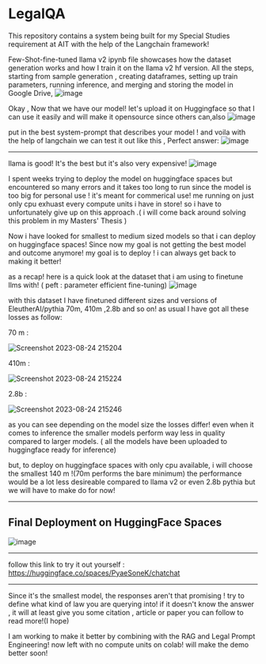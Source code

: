 # LegalQA
This repository contains a system being built for my Special Studies requirement at AIT with the help of the Langchain framework!

Few-Shot-fine-tuned llama v2 ipynb file showcases how the dataset generation works and how I train it on the llama v2 hf version. All the steps, starting from sample generation , creating dataframes, setting up train parameters, running inference, and merging and storing the model in Google Drive,
   ![image](https://github.com/soneeee22000/LegalQA/assets/109932809/a3133a4c-33ae-428f-b87b-e9807e70f9bf)

Okay , Now that we have our model! let's upload it on Huggingface so that I can use it easily and will make it opensource since others can,also
 ![image](https://github.com/soneeee22000/LegalQA/assets/109932809/6747b5f6-4673-48ec-8514-b55d6ac19f1a)

put in the best system-prompt that describes your model ! and voila with the help of langchain we can test it out like this , Perfect answer:
![image](https://github.com/soneeee22000/LegalQA/assets/109932809/88cd3bed-94d9-4b97-b9a1-c5c9f06253cf)

----

llama is good! It's the best but it's also very expensive!
![image](https://github.com/soneeee22000/LegalQA/assets/109932809/05082c8f-26e6-4c4e-881f-76cd6ce470d0)

   I spent weeks trying to deploy the model on huggingface spaces but encountered so many errors and it takes too long to run since the model is too big for personal use ! it's meant for commerical use! me running on just only cpu exhuast every compute units i have in store! so i have to unfortunately give up on this approach .( i will come back around solving this problem in my Masters' Thesis )

   Now i have looked for smallest to medium sized models so that i can deploy on huggingface spaces! Since now my goal is not getting the best model and outcome anymore! my goal is to deploy ! i can always get back to making it better!

   as a recap! here is a quick look at the dataset that i am using to finetune llms with! ( peft : parameter efficient fine-tuning)
   ![image](https://github.com/soneeee22000/LegalQA/assets/109932809/15fcb4b6-6b9b-4b6a-8915-aeab076c768a)

with this dataset I have finetuned different sizes and versions of EleutherAI/pythia 70m, 410m ,2.8b and so on! as usual I have got all these losses as follow:


70 m : 

![Screenshot 2023-08-24 215204](https://github.com/soneeee22000/LegalQA/assets/109932809/c576be25-d9ea-4074-8e1c-4b70fd327eca)

410m : 

![Screenshot 2023-08-24 215224](https://github.com/soneeee22000/LegalQA/assets/109932809/9a8deb52-d88f-4e04-9b71-26f7fac1d33b)

2.8b : 

![Screenshot 2023-08-24 215246](https://github.com/soneeee22000/LegalQA/assets/109932809/40b65b73-4f3c-412c-a5c0-6596bf2d1151)

as you can see depending on the model size the losses differ! even when it comes to inference the smaller models perform way less in quality compared to larger models. ( all the models have been uploaded to huggingface ready for inference)

but, to deploy on huggingface spaces with only cpu available, i will choose the smallest 140 m !(70m performs the bare minimum) the performance would be a lot less desireable compared to llama v2 or even 2.8b pythia but we will have to make do for now!

----
Final Deployment on HuggingFace Spaces 
---


![image](https://github.com/soneeee22000/LegalQA/assets/109932809/47849ba2-34e4-4d8e-aef0-9de9d75b3e58)





---

follow this link to try it out yourself :  https://huggingface.co/spaces/PyaeSoneK/chatchat
___
Since it's the smallest model, the responses aren't that promising ! try to define what kind of law you are querying into!
if it doesn't know the answer , it will at least give you some citation , article or paper you can follow to read more!(I hope)

I am working to make it better by combining with the RAG and Legal Prompt Engineering! now left with no compute units on colab! will make the demo better soon!












   
